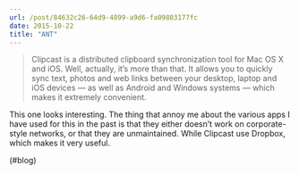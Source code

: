 ```yaml
---
url: /post/84632c26-64d9-4899-a9d6-fa09803177fc
date: 2015-10-22
title: "ANT"
---
```


> Clipcast is a distributed clipboard synchronization tool for Mac OS X and iOS. Well, actually, it’s more than that. It allows you to quickly sync text, photos and web links between your desktop, laptop and iOS devices — as well as Android and Windows systems — which makes it extremely convenient. 



This one looks interesting. The thing that annoy me about the various apps I have used for this in the past is that they either doesn&#8217;t work on corporate-style networks, or that they are unmaintained. While Clipcast use Dropbox, which makes it very useful.



(#blog)